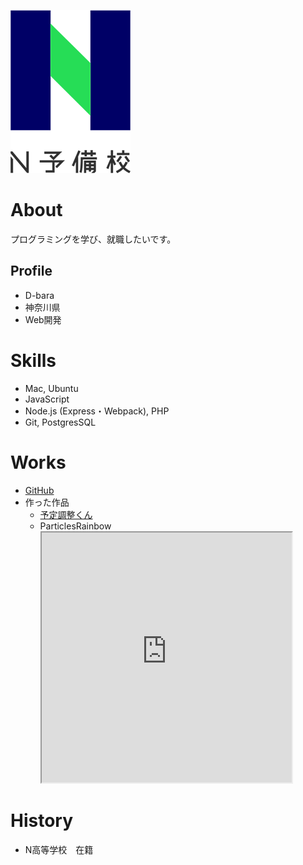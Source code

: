 ![N予備校ロゴ](nyobi.png)

# About
プログラミングを学び、就職したいです。

## Profile
- D-bara
- 神奈川県
- Web開発

# Skills
- Mac, Ubuntu
- JavaScript
- Node.js (Express・Webpack), PHP
- Git, PostgresSQL

# Works
- [GitHub](https://github.com/D-bara/)
- 作った作品
  - [予定調整くん](https://desolate-mesa-74340.herokuapp.com/)
  - ParticlesRainbow
    <iframe src="https://openprocessing.org/sketch/1172899/embed/" width="400" height="400"></iframe>

# History
- N高等学校　在籍
